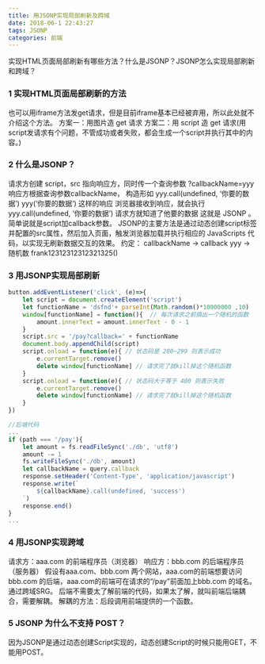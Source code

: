 ```yaml
---
title: 用JSONP实现局部刷新及跨域
date: 2018-06-1 22:43:27
tags: JSONP
categories: 前端
---
```


实现HTML页面局部刷新有哪些方法？什么是JSONP？JSONP怎么实现局部刷新和跨域？
<escape><!-- more --></escape>
### 1  实现HTML页面局部刷新的方法
也可以用iframe方法发get请求，但是目前iframe基本已经被弃用，所以此处就不介绍这个方法。
方案一：用图片造 get 请求
方案二：用 script 造 get 请求(用script发请求有个问题，不管成功或者失败，都会生成一个script并执行其中的内容。)

### 2  什么是JSONP？
请求方创建 script，src 指向响应方，同时传一个查询参数 ?callbackName=yyy 
响应方根据查询参数callbackName，
构造形如 yyy.call(undefined, ‘你要的数据’) yyy(‘你要的数据’) 这样的响应 
浏览器接收到响应，就会执行 yyy.call(undefined, ‘你要的数据’) 
请求方就知道了他要的数据 
这就是 JSONP 。简单说就是script加callback参数。
JSONP的主要方法是通过动态创建script标签并配置的src属性，然后加入页面，触发浏览器加载并执行相应的 JavaScripts 代码，以实现无刷新数据交互的效果。
约定：
callbackName -> callback 
yyy -> 随机数 frank12312312312321325()

### 3  用JSONP实现局部刷新
```javascript
button.addEventListener('click', (e)=>{
    let script = document.createElement('script')
    let functionName = 'dsfnd'+ parseInt(Math.random()*10000000 ,10)
    window[functionName] = function(){  // 每次请求之前搞出一个随机的函数
        amount.innerText = amount.innerText - 0 - 1
    }
    script.src = '/pay?callback=' + functionName
    document.body.appendChild(script)
    script.onload = function(e){ // 状态码是 200~299 则表示成功
        e.currentTarget.remove()
        delete window[functionName] // 请求完了就kill掉这个随机函数
    }
    script.onload = function(e){ // 状态码大于等于 400 则表示失败
        e.currentTarget.remove()
        delete window[functionName] // 请求完了就kill掉这个随机函数
    }
})
```
```javascript
//后端代码
...
if (path === '/pay'){
    let amount = fs.readFileSync('./db', 'utf8')
    amount -= 1
    fs.writeFileSync('./db', amount)
    let callbackName = query.callback
    response.setHeader('Content-Type', 'application/javascript')
    response.write(`
        ${callbackName}.call(undefined, 'success')
    `)
    response.end()
}
...
```
### 4  用JSONP实现跨域
请求方：aaa.com 的前端程序员（浏览器）
响应方：bbb.com 的后端程序员（服务器）
假设有aaa.com、bbb.com 两个网站，aaa.com的前端想要访问bbb.com 的后端，aaa.com的前端可在请求的“/pay”前面加上bbb.com 的域名。通过跨域SRG。
后端不需要太了解前端的代码，如果太了解，就叫前端后端耦合，需要解耦。
解耦的方法：后段调用前端提供的一个函数。

### 5  JSONP 为什么不支持 POST？
因为JSONP是通过动态创建Script实现的，动态创建Script的时候只能用GET，不能用POST。